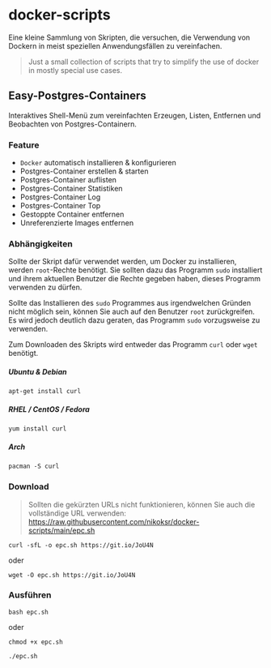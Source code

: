 # docker-scripts

Eine kleine Sammlung von Skripten, die versuchen, die Verwendung von Dockern in meist speziellen Anwendungsfällen zu vereinfachen.

> Just a small collection of scripts that try to simplify the use of docker in mostly special use cases.

## Easy-Postgres-Containers

Interaktives Shell-Menü zum vereinfachten Erzeugen, Listen, Entfernen und Beobachten von Postgres-Containern.

### Feature

-   `Docker` automatisch installieren & konfigurieren
-   Postgres-Container erstellen & starten
-   Postgres-Container auflisten
-   Postgres-Container Statistiken
-   Postgres-Container Log
-   Postgres-Container Top
-   Gestoppte Container entfernen
-   Unreferenzierte Images entfernen

### Abhängigkeiten

Sollte der Skript dafür verwendet werden, um Docker zu installieren, werden `root`-Rechte
benötigt. Sie sollten dazu das Programm `sudo` installiert und ihrem aktuellen Benutzer
die Rechte gegeben haben, dieses Programm verwenden zu dürfen.

Sollte das Installieren des `sudo` Programmes aus irgendwelchen Gründen nicht möglich sein,
können Sie auch auf den Benutzer `root` zurückgreifen. Es wird jedoch deutlich dazu geraten,
das Programm `sudo` vorzugsweise zu verwenden.

Zum Downloaden des Skripts wird entweder das Programm `curl` oder `wget` benötigt.

##### Ubuntu & Debian

    apt-get install curl

##### RHEL / CentOS / Fedora

    yum install curl

##### Arch

    pacman -S curl

### Download

> Sollten die gekürzten URLs nicht funktionieren, können Sie auch die vollständige URL verwenden: <https://raw.githubusercontent.com/nikoksr/docker-scripts/main/epc.sh>

    curl -sfL -o epc.sh https://git.io/JoU4N

oder

    wget -O epc.sh https://git.io/JoU4N

### Ausführen

    bash epc.sh

oder

    chmod +x epc.sh

    ./epc.sh
